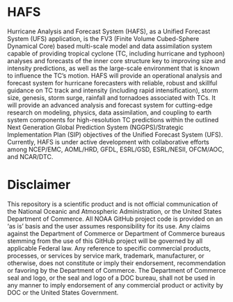# HAFS

Hurricane Analysis and Forecast System (HAFS), as a Unified Forecast System (UFS) application, is the FV3 (Finite­ Volume Cubed-Sphere Dynamical Core) based multi-scale model and data assimilation system capable of providing tropical cyclone (TC, including hurricane and typhoon) analyses and forecasts of the inner core structure key to improving size and intensity predictions, as well as the large-scale environment that is known to influence the TC’s motion. HAFS will provide an operational analysis and forecast system for hurricane forecasters with reliable, robust and skillful guidance on TC track and intensity (including rapid intensification), storm size, genesis, storm surge, rainfall and tornadoes associated with TCs. It will provide an advanced analysis and forecast system for cutting-edge research on modeling, physics, data assimilation, and coupling to earth system components for high-resolution TC predictions within the outlined Next Generation Global Prediction System (NGGPS)/Strategic Implementation Plan (SIP) objectives of the Unified Forecast System (UFS). Currently, HAFS is under active development with collaborative efforts among NCEP/EMC, AOML/HRD, GFDL, ESRL/GSD, ESRL/NESII, OFCM/AOC, and NCAR/DTC. 

# Disclaimer

This repository is a scientific product and is not official communication of the National Oceanic and Atmospheric Administration, or the United States Department of Commerce. All NOAA GitHub project code is provided on an ‘as is’ basis and the user assumes responsibility for its use. Any claims against the Department of Commerce or Department of Commerce bureaus stemming from the use of this GitHub project will be governed by all applicable Federal law. Any reference to specific commercial products, processes, or services by service mark, trademark, manufacturer, or otherwise, does not constitute or imply their endorsement, recommendation or favoring by the Department of Commerce. The Department of Commerce seal and logo, or the seal and logo of a DOC bureau, shall not be used in any manner to imply endorsement of any commercial product or activity by DOC or the United States Government.
